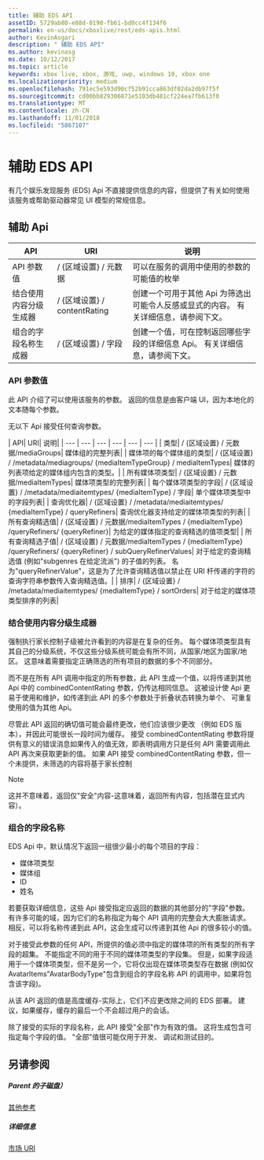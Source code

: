 ```yaml
---
title: 辅助 EDS API
assetID: 5729ab80-e88d-0190-fb61-bd0cc4f134f6
permalink: en-us/docs/xboxlive/rest/eds-apis.html
author: KevinAsgari
description: " 辅助 EDS API"
ms.author: kevinasg
ms.date: 10/12/2017
ms.topic: article
keywords: xbox live, xbox, 游戏, uwp, windows 10, xbox one
ms.localizationpriority: medium
ms.openlocfilehash: 791ec5e593d90cf52b91cca863df02da2db97f5f
ms.sourcegitcommit: cd00bb829306871e5103db481cf224ea7fb613f0
ms.translationtype: MT
ms.contentlocale: zh-CN
ms.lasthandoff: 11/01/2018
ms.locfileid: "5867107"
---
```

# <a name="auxiliary-eds-apis"></a>辅助 EDS API

有几个娱乐发现服务 (EDS) Api 不直接提供信息的内容，但提供了有关如何使用该服务或帮助驱动器常见 UI 模型的常规信息。

<a id="ID4EQ"></a>


## <a name="auxiliary-apis"></a>辅助 Api

| API| URI| 说明|
| --- | --- | --- |
| API 参数值| / {区域设置} / 元数据| 可以在服务的调用中使用的参数的可能值的枚举|
| 结合使用内容分级生成器| / {区域设置} / contentRating| 创建一个可用于其他 Api 为筛选出可能令人反感或显式的内容。 有关详细信息，请参阅下文。|
| 组合的字段名称生成器| / {区域设置} / 字段| 创建一个值，可在控制返回哪些字段的详细信息 Api。 有关详细信息，请参阅下文。|

<a id="ID4EBC"></a>


### <a name="api-parameter-values"></a>API 参数值

此 API 介绍了可以使用该服务的参数。 返回的信息是由客户端 UI，因为本地化的文本随每个参数。

无以下 Api 接受任何查询参数。

| API| URI| 说明|
| --- | --- | --- | --- | --- | --- |
| 类型| / {区域设置} / 元数据/mediaGroups| 媒体组的完整列表|
| 媒体项的每个媒体组的类型| / {区域设置} / /metadata/mediagroups/ {mediaItemTypeGroup} / mediaItemTypes| 媒体的列表项给定的媒体组内包含的类型。|
| 所有媒体项类型| / {区域设置} / 元数据/mediaItemTypes| 媒体项类型的完整列表|
| 每个媒体项类型的字段| / {区域设置} / /metadata/mediaitemtypes/ {mediaItemType} / 字段| 单个媒体项类型中的字段列表|
| 查询优化器| / {区域设置} / /metadata/mediaitemtypes/ {mediaItemType} / queryRefiners| 查询优化器支持给定的媒体项类型的列表|
| 所有查询精选值| / {区域设置} / 元数据/mediaItemTypes / {mediaItemType} /queryRefiners/ {queryRefiner}| 为给定的媒体指定的查询精选的值项类型|
| 所有查询精选子值| / {区域设置} / 元数据/mediaItemTypes / {mediaItemType} /queryRefiners/ {queryRefiner} / subQueryRefinerValues| 对于给定的查询精选值 (例如"subgenres 在给定流派") 的子值的列表。 名为"queryRefinerValue"，这是为了允许查询精选值以禁止在 URI 杆传递的字符的查询字符串参数传入查询精选值。|
| 排序| / {区域设置} / /metadata/mediaitemtypes/ {mediaItemType} / sortOrders| 对于给定的媒体项类型排序的列表|

<a id="ID4EEF"></a>


### <a name="combined-content-rating-generator"></a>结合使用内容分级生成器

强制执行家长控制子级被允许看到的内容是在复杂的任务。 每个媒体项类型具有其自己的分级系统，不仅这些分级系统可能会有所不同，从国家/地区为国家/地区。 这意味着需要指定正确筛选的所有项目的数据的多个不同部分。

而不是在所有 API 调用中指定的所有参数，此 API 生成一个值，以将传递到其他 Api 中的 combinedContentRating 参数，仍传达相同信息。 这被设计使 Api 更易于使用和维护，如传递到此 API 的多个参数处于折叠状态转换为单个、 可重复使用的值为其他 Api。

尽管此 API 返回的确切值可能会最终更改，他们应该很少更改 （例如 EDS 版本），并因此可能很长一段时间为缓存。 接受 combinedContentRating 参数将提供有意义的错误消息如果传入的值无效，即表明调用方只是任何 API 需要调用此 API 再次来获取更新的值。 如果 API 接受 combinedContentRating 参数，但一个未提供，未筛选的内容将基于家长控制

> [!NOTE]
> 这并不意味着，返回仅"安全"内容-这意味着，返回所有内容，包括潜在显式内容）。



<a id="ID4EWF"></a>


### <a name="combined-field-name"></a>组合的字段名称

EDS Api 中，默认情况下返回一组很少最小的每个项目的字段：

   * 媒体项类型
   * 媒体组
   * ID
   * 姓名

若要获取详细信息，这些 Api 接受指定应返回的数据的其他部分的"字段"参数。 有许多可能的域，因为它们的名称指定为每个 API 调用的完整会大大膨胀请求。 相反，可以将名称传递到此 API，这会生成可以传递到其他 Api 的很多较小的值。

对于接受此参数的任何 API，所提供的值必须中指定的媒体项的所有类型的所有字段的超集。 不能指定不同的用于不同的媒体项类型的字段集。 但是，如果字段适用于一个媒体项类型，但不是另一个，它将仅出现在媒体项类型存在数据 (例如仅 AvatarItems"AvatarBodyType"包含到组合的字段名称 API 的调用中，如果将包含该字段)。

从该 API 返回的值是高度缓存-实际上，它们不应更改除之间的 EDS 部署。 建议，如果缓存，缓存的最后一个不会超过用户的会话。

除了接受的实际的字段名称，此 API 接受"全部"作为有效的值。 这将生成包含可指定每个字段的值。 "全部"值很可能仅用于开发、 调试和测试目的。

<a id="ID4ERG"></a>


## <a name="see-also"></a>另请参阅

<a id="ID4ETG"></a>


##### <a name="parent"></a>Parent 的子磁盘）  

[其他参考](atoc-xboxlivews-reference-additional.md)


<a id="ID4E6G"></a>


##### <a name="further-information"></a>详细信息

[市场 URI](../uri/marketplace/atoc-reference-marketplace.md)
